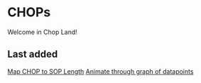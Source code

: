 # CHOPs

Welcome in Chop Land!

## Last added
[Map CHOP to SOP Length](MapCHOPtoSOPLength.md)
[Animate through graph of datapoints ](AnimateTroughDataPoints.md)
